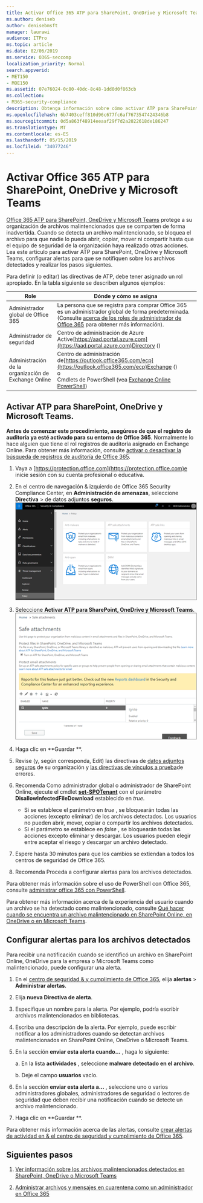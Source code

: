 ```yaml
---
title: Activar Office 365 ATP para SharePoint, OneDrive y Microsoft Teams
ms.author: deniseb
author: denisebmsft
manager: laurawi
audience: ITPro
ms.topic: article
ms.date: 02/06/2019
ms.service: O365-seccomp
localization_priority: Normal
search.appverid:
- MET150
- MOE150
ms.assetid: 07e76024-0c80-40dc-8c48-1dd0d0f863cb
ms.collection:
- M365-security-compliance
description: Obtenga información sobre cómo activar ATP para SharePoint, OneDrive y Teams, incluido cómo establecer alertas para los archivos detectados.
ms.openlocfilehash: 6b7403ceff810d96c677fc6af7673547424346b8
ms.sourcegitcommit: 0d5a863f48914eeaaf29f7d2a2022618de186247
ms.translationtype: MT
ms.contentlocale: es-ES
ms.lasthandoff: 05/15/2019
ms.locfileid: "34077246"
---
```

# <a name="turn-on-office-365-atp-for-sharepoint-onedrive-and-microsoft-teams"></a>Activar Office 365 ATP para SharePoint, OneDrive y Microsoft Teams

[Office 365 ATP para SharePoint, OneDrive y Microsoft Teams](atp-for-spo-odb-and-teams.md) protege a su organización de archivos malintencionados que se comparten de forma inadvertida. Cuando se detecta un archivo malintencionado, se bloquea el archivo para que nadie lo pueda abrir, copiar, mover ni compartir hasta que el equipo de seguridad de la organización haya realizado otras acciones. Lea este artículo para activar ATP para SharePoint, OneDrive y Microsoft Teams, configurar alertas para que se notifiquen sobre los archivos detectados y realizar los pasos siguientes. 
  
Para definir (o editar) las directivas de ATP, debe tener asignado un rol apropiado. En la tabla siguiente se describen algunos ejemplos:

|Role  |Dónde y cómo se asigna  |
|---------|---------|
|Administrador global de Office 365 |La persona que se registra para comprar Office 365 es un administrador global de forma predeterminada. (Consulte [acerca de los roles de administrador de Office 365](https://docs.microsoft.com/office365/admin/add-users/about-admin-roles) para obtener más información).         |
|Administrador de seguridad |Centro de administración de Azure Active[https://aad.portal.azure.com](https://aad.portal.azure.com)Directory ()|
|Administración de la organización de Exchange Online |Centro de administración de[https://outlook.office365.com/ecp](https://outlook.office365.com/ecp)Exchange () <br>o <br>  Cmdlets de PowerShell (vea [Exchange Online PowerShell](https://docs.microsoft.com/powershell/exchange/exchange-online/exchange-online-powershell?view=exchange-ps)) |
  
## <a name="turn-on-atp-for-sharepoint-onedrive-and-microsoft-teams"></a>Activar ATP para SharePoint, OneDrive y Microsoft Teams.

**Antes de comenzar este procedimiento, asegúrese de que el registro de auditoría ya esté activado para su entorno de Office 365**. Normalmente lo hace alguien que tiene el rol registros de auditoría asignado en Exchange Online. Para obtener más información, consulte [activar o desactivar la búsqueda de registros de auditoría de Office 365](turn-audit-log-search-on-or-off.md).
  
1. Vaya a [https://protection.office.com](https://protection.office.com)e inicie sesión con su cuenta profesional o educativa.
    
2. En el centro de navegación &amp; izquierdo de Office 365 Security Compliance Center, en **Administración de amenazas**, seleccione **Directiva** \> de datos adjuntos **seguros**. <br/>![En el centro &amp; de seguridad y cumplimiento, elija \> Directiva de administración de amenazas](media/08849c91-f043-4cd1-a55e-d440c86442f2.png)
  
3. Seleccione **Activar ATP para SharePoint, OneDrive y Microsoft Teams**.<br/>![Activar la protección contra amenazas avanzada para SharePoint Online, OneDrive para la empresa y Microsoft Teams](media/48cfaace-59cc-4e60-bf86-05ff6b99bdbf.png)
  
4. Haga clic en **Guardar **.
    
5. Revise (y, según corresponda, Edit) las directivas de [datos adjuntos seguros](set-up-atp-safe-attachments-policies.md) de su organización y [las directivas de vínculos a prueba](set-up-atp-safe-links-policies.md)de errores.
    
6. Recomenda Como administrador global o administrador de SharePoint Online, ejecute el cmdlet **[set-SPOTenant](https://docs.microsoft.com/powershell/module/sharepoint-online/Set-SPOTenant?view=sharepoint-ps)** con el parámetro **DisallowInfectedFileDownload** establecido en *true*. <br/>
      - Si se establece el parámetro en *true* , se bloquearán todas las acciones (excepto eliminar) de los archivos detectados. Los usuarios no pueden abrir, mover, copiar o compartir los archivos detectados.
      - Si el parámetro se establece en *false* , se bloquearán todas las acciones excepto eliminar y descargar. Los usuarios pueden elegir entre aceptar el riesgo y descargar un archivo detectado.  
   
7. Espere hasta 30 minutos para que los cambios se extiendan a todos los centros de seguridad de Office 365.
    
8. Recomenda Proceda a configurar alertas para los archivos detectados.
    
Para obtener más información sobre el uso de PowerShell con Office 365, consulte [administrar office 365 con PowerShell](https://docs.microsoft.com/office365/enterprise/powershell/manage-office-365-with-office-365-powershell). 

Para obtener más información acerca de la experiencia del usuario cuando un archivo se ha detectado como malintencionado, consulte [Qué hacer cuando se encuentra un archivo malintencionado en SharePoint Online, en OneDrive o en Microsoft Teams](https://support.office.com/article/01e902ad-a903-4e0f-b093-1e1ac0c37ad2). 
  
## <a name="set-up-alerts-for-detected-files"></a>Configurar alertas para los archivos detectados

Para recibir una notificación cuando se identificó un archivo en SharePoint Online, OneDrive para la empresa o Microsoft Teams como malintencionado, puede configurar una alerta.
  
1. En el [centro de seguridad &amp; y cumplimiento de Office 365](https://protection.office.com), elija **alertas** \> **Administrar alertas**.
    
2. Elija **nueva Directiva de alerta**.
    
3. Especifique un nombre para la alerta. Por ejemplo, podría escribir archivos malintencionados en bibliotecas.
    
4. Escriba una descripción de la alerta. Por ejemplo, puede escribir notificar a los administradores cuando se detectan archivos malintencionados en SharePoint Online, OneDrive o Microsoft Teams.
    
5. En la sección **enviar esta alerta cuando...** , haga lo siguiente: 
    
    a. En la lista **actividades** , seleccione **malware detectado en el archivo**.
    
    b. Deje el campo **usuarios** vacío. 
    
6. En la sección **enviar esta alerta a...** , seleccione uno o varios administradores globales, administradores de seguridad o lectores de seguridad que deben recibir una notificación cuando se detecte un archivo malintencionado. 
    
7. Haga clic en **Guardar **.
    
Para obtener más información acerca de las alertas, consulte [crear alertas de actividad en &amp; el centro de seguridad y cumplimiento de Office 365](create-activity-alerts.md). 
  
## <a name="next-steps"></a>Siguientes pasos

1. [Ver información sobre los archivos malintencionados detectados en SharePoint, OneDrive o Microsoft Teams](malicious-files-detected-in-spo-odb-or-teams.md)
    
2. [Administrar archivos y mensajes en cuarentena como un administrador en Office 365](manage-quarantined-messages-and-files.md)
    

  

